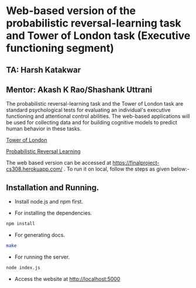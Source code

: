 # Web-based version of the probabilistic reversal-learning task and Tower of London task (Executive functioning segment)

## TA: Harsh Katakwar

## Mentor: Akash K Rao/Shashank Uttrani

The probabilistic reversal-learning task and the Tower of London task are standard psychological tests for evaluating an individual's executive functioning and attentional control abilities. The web-based applications will be used for collecting data and for building cognitive models to predict human behavior in these tasks.

[Tower of London](https://www.millisecond.com/download/library/toweroflondon/)

[Probabilistic Reversal Learning](https://www.millisecond.com/download/library/reversallearning/probabilisticreversallearningtask/)

The web based version can be accessed at https://finalproject-cs308.herokuapp.com/ . To run it on local, follow the steps as given below:-
## Installation and Running.

-   Install node.js and npm first.

-   For installing the dependencies.

```bash
npm install
```

-   For generating docs.

```bash
make
```

-   For running the server.

```bash
node index.js
```

-   Access the website at [http://localhost:5000](http://localhost:5000)
